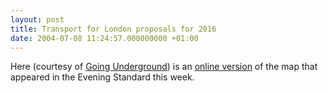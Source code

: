 ```yaml
---
layout: post
title: Transport for London proposals for 2016
date: 2004-07-08 11:24:57.000000000 +01:00
---
```

<p>Here (courtesy of <a href="http://london-underground.blogspot.com/">Going Underground</a>) is an <a href="http://www.going-underground.net/future_transport_map.pdf">online version</a> of the map that appeared in the Evening Standard this week.</p>
